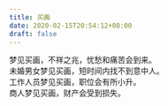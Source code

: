 ```yaml
---
title: 买画
date: 2020-02-15T20:54:12+08:00
draft: false
---
```


梦见买画，不祥之兆，忧愁和痛苦会到来。<br>
未婚男女梦见买画，短时间内找不到意中人。<br>
工作人员梦见买画，职位会有所小升。<br>
商人梦见买画，财产会受到损失。<br>
